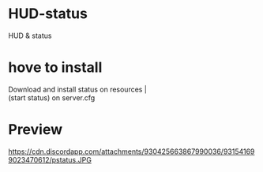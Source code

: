 # HUD-status
HUD & status

# hove to install
Download  and install status on resources   |   
(start status)    on server.cfg

# Preview
https://cdn.discordapp.com/attachments/930425663867990036/931541699023470612/pstatus.JPG
